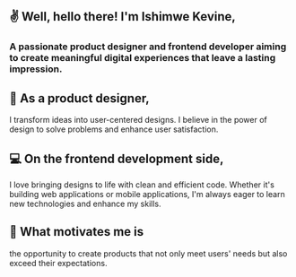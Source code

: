 ## ✌️ Well, hello there! I'm Ishimwe Kevine, 
### A passionate product designer and frontend developer aiming to create meaningful digital experiences that leave a lasting impression.

## 🎨 As a product designer, 
I transform ideas into user-centered designs. I believe in the power of design to solve problems and enhance user satisfaction. 
## 💻 On the frontend development side, 
I love bringing designs to life with clean and efficient code. Whether it's building web applications or mobile applications, I'm always eager to learn new technologies and enhance my skills.

## 🌟 What motivates me is 
the opportunity to create products that not only meet users' needs but also exceed their expectations.
